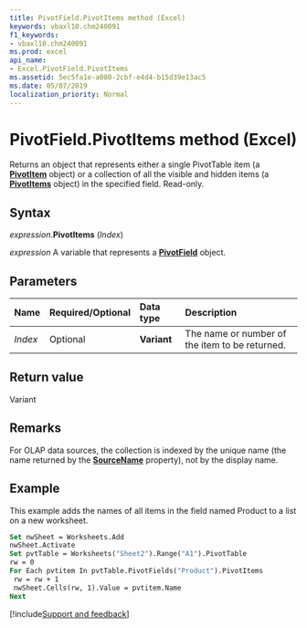 ```yaml
---
title: PivotField.PivotItems method (Excel)
keywords: vbaxl10.chm240091
f1_keywords:
- vbaxl10.chm240091
ms.prod: excel
api_name:
- Excel.PivotField.PivotItems
ms.assetid: 5ec5fa1e-a080-2cbf-e4d4-b15d39e13ac5
ms.date: 05/07/2019
localization_priority: Normal
---
```



# PivotField.PivotItems method (Excel)

Returns an object that represents either a single PivotTable item (a **[PivotItem](Excel.PivotItem.md)** object) or a collection of all the visible and hidden items (a **[PivotItems](Excel.PivotItems.md)** object) in the specified field. Read-only.


## Syntax

_expression_.**PivotItems** (_Index_)

_expression_ A variable that represents a **[PivotField](Excel.PivotField.md)** object.


## Parameters

|Name|Required/Optional|Data type|Description|
|:-----|:-----|:-----|:-----|
| _Index_|Optional| **Variant**|The name or number of the item to be returned.|

## Return value

Variant


## Remarks

For OLAP data sources, the collection is indexed by the unique name (the name returned by the **[SourceName](Excel.PivotField.SourceName.md)** property), not by the display name.


## Example

This example adds the names of all items in the field named Product to a list on a new worksheet.

```vb
Set nwSheet = Worksheets.Add 
nwSheet.Activate 
Set pvtTable = Worksheets("Sheet2").Range("A1").PivotTable 
rw = 0 
For Each pvtitem In pvtTable.PivotFields("Product").PivotItems 
 rw = rw + 1 
 nwSheet.Cells(rw, 1).Value = pvtitem.Name 
Next
```




[!include[Support and feedback](~/includes/feedback-boilerplate.md)]
